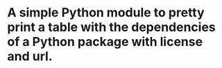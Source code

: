 # A simple Python module to pretty print a table with the dependencies of a Python package with license and url.

